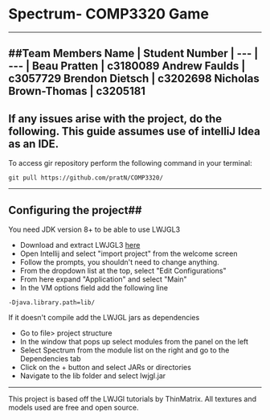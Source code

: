 # Spectrum- COMP3320 Game
---
##Team Members
Name | Student Number | 
--- | --- | 
Beau Pratten | **c3180089**
Andrew Faulds | **c3057729**
Brendon Dietsch | **c3202698**
Nicholas Brown-Thomas | **c3205181**
---

If any issues arise with the project, do the following.
This guide assumes use of intelliJ Idea as an IDE.
---
To access gir repository perform the following command in your terminal:
``` 
git pull https://github.com/pratN/COMP3320/
```
---
## Configuring the project##
You need JDK version 8+ to be able to use LWJGL3
+ Download and extract LWJGL3 [here](https://www.lwjgl.org/download)
+ Open Intellij and select "import project" from the welcome screen
+ Follow the prompts, you shouldn't need to change anything.
+ From the dropdown list at the top, select "Edit Configurations"
+ From here expand "Application" and select "Main"
+ In the VM options field add the following line
```
-Djava.library.path=lib/
```

If it doesn't compile add the LWJGL jars as dependencies
+ Go to file> project structure
+ In the window that pops up select modules from the panel on the left
+ Select Spectrum from the module list on the right and go to the Dependencies tab
+ Click on the + button and select JARs or directories
+ Navigate to the lib folder and select lwjgl.jar

---
This project is based off the LWJGl tutorials by ThinMatrix.
All textures and models used are free and open source.


